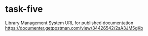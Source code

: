 # task-five
Library Management System
URL for published documentation
https://documenter.getpostman.com/view/34426542/2sA3JM5gKb
